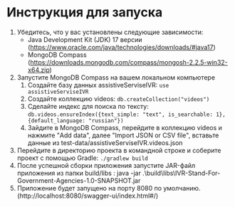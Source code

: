 # Инструкция для запуска
1. Убедитесь, что у вас установлены следующие зависимости:
    - Java Development Kit (JDK) 17 версии (https://www.oracle.com/java/technologies/downloads/#java17)
    - MongoDB Compass (https://downloads.mongodb.com/compass/mongosh-2.2.5-win32-x64.zip)
2. Запустите MongoDB Compass на вашем локальном компьютере
   1. Создайте базу данных assistiveServiseIVR: `use assistiveServiseIVR`
   2. Создайте коллекцию videos: `db.createCollection("videos")`
   3. Сделайте индекс для поиска по тексту: `db.videos.ensureIndex({text_simple: "text", is_searchable: 1}, {default_language: "russian"})`
   4. Зайдите в MongoDB Compass, перейдите в коллекцию videos и нажмите "Add data", далее "Import JSON or CSV file", вставьте данные из test-data/assistiveServiseIVR.videos.json
3. Перейдите в директорию проекта в командной строке и соберите проект с помощью Gradle:
   `./gradlew build`
4. После успешной сборки приложения запустите JAR-файл приложения из папки build/libs :
   java -jar .\build\libs\IVR-Stand-For-Government-Agencies-1.0-SNAPSHOT.jar
6. Приложение будет запущено на порту 8080 по умолчанию. (http://localhost:8080/swagger-ui/index.html#/)